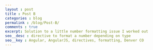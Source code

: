 ```yaml
---
layout : post
title : Post B
categories : blog
permalink : /blog/Post-B/
comments : true
excerpt: Solution to a little number formatting issue I worked out
seo__desc : directive to format a number depending on type
seo__key : Angular, AngularJS, directives, formatting, Denver CO
---
```

